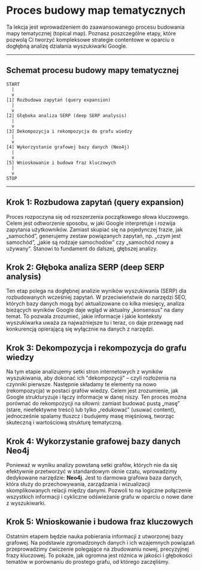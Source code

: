 # Proces budowy map tematycznych

Ta lekcja jest wprowadzeniem do zaawansowanego procesu budowania mapy tematycznej (topical map). Poznasz poszczególne etapy, które pozwolą Ci tworzyć kompleksowe strategie contentowe w oparciu o dogłębną analizę działania wyszukiwarki Google.

---

## Schemat procesu budowy mapy tematycznej

```
START
  |
  v
[1] Rozbudowa zapytań (query expansion)
  |
  v
[2] Głęboka analiza SERP (deep SERP analysis)
  |
  v
[3] Dekompozycja i rekompozycja do grafu wiedzy
  |
  v
[4] Wykorzystanie grafowej bazy danych (Neo4j)
  |
  v
[5] Wnioskowanie i budowa fraz kluczowych
  |
  v
STOP
```

---

## Krok 1: Rozbudowa zapytań (query expansion)
Proces rozpoczyna się od rozszerzenia początkowego słowa kluczowego. Celem jest odtworzenie sposobu, w jaki Google interpretuje i rozwija zapytania użytkowników. Zamiast skupiać się na pojedynczej frazie, jak „samochód”, generujemy zestaw powiązanych zapytań, np. „czym jest samochód”, „jakie są rodzaje samochodów” czy „samochód nowy a używany”. Stanowi to fundament do dalszej, głębszej analizy.

## Krok 2: Głęboka analiza SERP (deep SERP analysis)
Ten etap polega na dogłębnej analizie wyników wyszukiwania (SERP) dla rozbudowanych wcześniej zapytań. W przeciwieństwie do narzędzi SEO, których bazy danych mogą być aktualizowane co kilka miesięcy, analiza bieżących wyników Google daje wgląd w aktualny „konsensus” na dany temat. To pozwala zrozumieć, jakie informacje i jakie konteksty wyszukiwarka uważa za najważniejsze tu i teraz, co daje przewagę nad konkurencją opierającą się wyłącznie na danych z narzędzi.

## Krok 3: Dekompozycja i rekompozycja do grafu wiedzy
Na tym etapie analizujemy setki stron internetowych z wyników wyszukiwania, aby dokonać ich "dekompozycji" – czyli rozłożenia na czynniki pierwsze. Następnie składamy te elementy na nowo (rekompozycja) w postaci grafów wiedzy. Celem jest zrozumienie, jak Google strukturyzuje i łączy informacje w danej niszy. Ten proces można porównać do rekompozycji na siłowni: zamiast budować pustą „masę” (stare, nieefektywne treści) lub tylko „redukować” (usuwać content), jednocześnie spalamy tłuszcz i budujemy masę mięśniową, tworząc skuteczną i wartościową strukturę tematyczną.

## Krok 4: Wykorzystanie grafowej bazy danych Neo4j
Ponieważ w wyniku analizy powstaną setki grafów, których nie da się efektywnie przetworzyć w standardowym oknie czatu, wprowadzimy dedykowane narzędzie: **Neo4j**. Jest to darmowa grafowa baza danych, która służy do przechowywania, zarządzania i wizualizacji skomplikowanych relacji między danymi. Pozwoli to na logiczne połączenie wszystkich informacji i cykliczne odświeżanie grafu w oparciu o nowe dane z wyszukiwarki.

## Krok 5: Wnioskowanie i budowa fraz kluczowych
Ostatnim etapem będzie nauka pobierania informacji z utworzonej bazy grafowej. Na podstawie zgromadzonych danych i ich wzajemnych powiązań przeprowadzimy ćwiczenie polegające na zbudowaniu nowej, precyzyjnej frazy kluczowej. To pokaże, jak ogromna jest różnica w jakości i głębokości tematów w porównaniu do prostego grafu, od którego zaczęliśmy. 